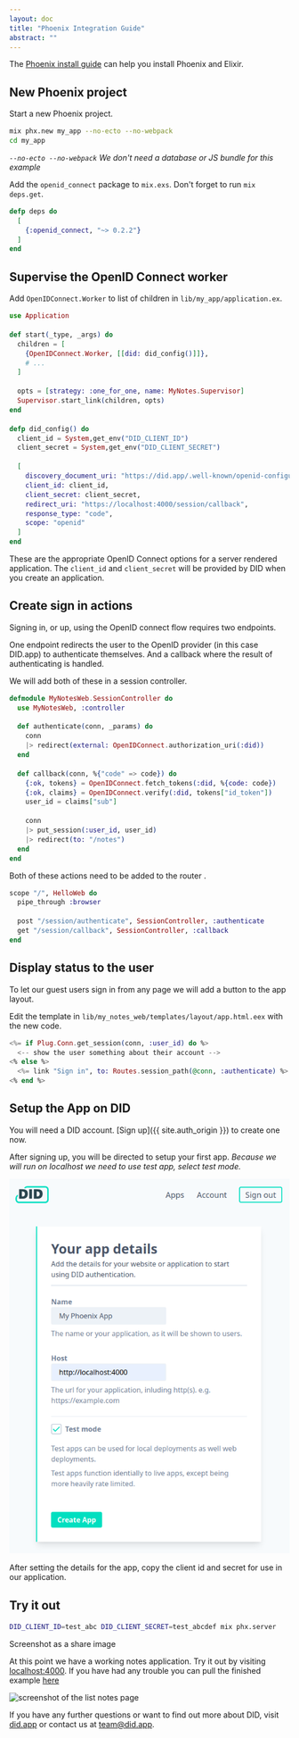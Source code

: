 ```yaml
---
layout: doc
title: "Phoenix Integration Guide"
abstract: ""
---
```


The [Phoenix install guide](https://hexdocs.pm/phoenix/installation.html#content) can help you install Phoenix and Elixir.

## New Phoenix project

Start a new Phoenix project.

```bash
mix phx.new my_app --no-ecto --no-webpack
cd my_app
```

_`--no-ecto --no-webpack` We don't need a database or JS bundle for this example_

Add the `openid_connect` package to `mix.exs`. Don't forget to run `mix deps.get`.

```elixir
defp deps do
  [
    {:openid_connect, "~> 0.2.2"}
  ]
end
```

## Supervise the OpenID Connect worker

Add `OpenIDConnect.Worker` to list of children in `lib/my_app/application.ex`.

```elixir
use Application

def start(_type, _args) do
  children = [
    {OpenIDConnect.Worker, [[did: did_config()]]},
    # ...
  ]

  opts = [strategy: :one_for_one, name: MyNotes.Supervisor]
  Supervisor.start_link(children, opts)
end

defp did_config() do
  client_id = System,get_env("DID_CLIENT_ID")
  client_secret = System,get_env("DID_CLIENT_SECRET")

  [
    discovery_document_uri: "https://did.app/.well-known/openid-configuration",
    client_id: client_id,
    client_secret: client_secret,
    redirect_uri: "https://localhost:4000/session/callback",
    response_type: "code",
    scope: "openid"
  ]
end
```

These are the appropriate OpenID Connect options for a server rendered application.
The `client_id` and `client_secret` will be provided by DID when you create an application.

## Create sign in actions

Signing in, or up, using the OpenID connect flow requires two endpoints.

One endpoint redirects the user to the OpenID provider (in this case DID.app) to authenticate themselves.
And a callback where the result of authenticating is handled.

We will add both of these in a session controller.

```elixir
defmodule MyNotesWeb.SessionController do
  use MyNotesWeb, :controller

  def authenticate(conn, _params) do
    conn
    |> redirect(external: OpenIDConnect.authorization_uri(:did))
  end

  def callback(conn, %{"code" => code}) do
    {:ok, tokens} = OpenIDConnect.fetch_tokens(:did, %{code: code})
    {:ok, claims} = OpenIDConnect.verify(:did, tokens["id_token"])
    user_id = claims["sub"]

    conn
    |> put_session(:user_id, user_id)
    |> redirect(to: "/notes")
  end
end
```

Both of these actions need to be added to the router .

```elixir
scope "/", HelloWeb do
  pipe_through :browser

  post "/session/authenticate", SessionController, :authenticate
  get "/session/callback", SessionController, :callback
end
```

## Display status to the user

To let our guest users sign in from any page we will add a button to the app layout.

Edit the template in `lib/my_notes_web/templates/layout/app.html.eex` with the new code.

```eex
<%= if Plug.Conn.get_session(conn, :user_id) do %>
  <-- show the user something about their account -->
<% else %>
  <%= link "Sign in", to: Routes.session_path(@conn, :authenticate) %>
<% end %>
```

<!-- ## Try out sign in/out

At this point you should be able to start you application.

```shell
mix phx.server
```

visit [localhost:4000](http://localhost:4000) and try signing in and out.
At this point our application can't do any more than this.

![screenshot of the sign in page](TODO) -->

## Setup the App on DID

You will need a DID account. [Sign up]({{ site.auth_origin }}) to create one now.

After signing up, you will be directed to setup your first app.
_Because we will run on localhost we need to use test app, select test mode._

![Screenshot of creating an app on DID](/assets/images/create-app-screenshot.png)

After setting the details for the app, copy the client id and secret for use in our application.

## Try it out

```bash
DID_CLIENT_ID=test_abc DID_CLIENT_SECRET=test_abcdef mix phx.server
```

Screenshot as a share image

At this point we have a working notes application.
Try it out by visiting [localhost:4000](http://localhost:4000/notes).
If you have had any trouble you can pull the finished example [here](https://github.com/did-app/did-elixir/tree/master/examples/phoenix_integration)

![screenshot of the list notes page](https://thepracticaldev.s3.amazonaws.com/i/ghvkpqniywro2we7di2a.png)

If you have any further questions or want to find out more about DID, visit [did.app](https://did.app) or contact us at [team@did.app](mailto:team@did.app?subject=DID-Elixir%20question).
